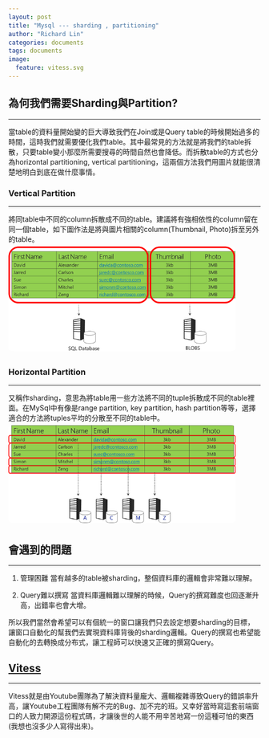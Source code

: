 ```yaml
---
layout: post
title: "Mysql --- sharding , partitioning"
author: "Richard Lin"
categories: documents
tags: documents
image:
  feature: vitess.svg
---
```


## 為何我們需要Sharding與Partition?
* * *
當table的資料量開始變的巨大導致我們在Join或是Query table的時候開始過多的時間，這時我們就需要優化我們table。其中最常見的方法就是將我們的table拆散，只要table變小那麼所需要搜尋的時間自然也會降低。而拆散table的方式也分為horizontal partitioning, vertical partitioning，這兩個方法我們用圖片就能很清楚地明白到底在做什麼事情。<br>
### Vertical Partition
* * *
將同table中不同的column拆散成不同的table。建議將有強相依性的column留在同一個table，如下圖作法是將與圖片相關的column(Thumbnail, Photo)拆至另外的table。
<img src="../assets/img/documents/1.png" style="width:90%; border-radius:10px; padding:5px 0 5px 0;">

### Horizontal Partition
* * *
又稱作sharding，意思為將table用一些方法將不同的tuple拆散成不同的table裡面。在MySql中有像是range partition, key partition, hash partition等等，選擇適合的方法將tuples平均的分散至不同的table中。
<img src="../assets/img/documents/2.png" style="width:90%; border-radius:10px; padding:5px 0 5px 0;">

## 會遇到的問題
* * *
1.  管理困難
    當有越多的table被sharding，整個資料庫的邏輯會非常難以理解。

2.  Query難以撰寫
    當資料庫邏輯難以理解的時候，Query的撰寫難度也回逐漸升高，出錯率也會大增。

所以我們當然會希望可以有個統一的窗口讓我們只去設定想要sharding的目標，讓窗口自動化的幫我們去實現資料庫背後的sharding邏輯。Query的撰寫也希望能自動化的去轉換成分布式，讓工程師可以快速又正確的撰寫Query。

## [Vitess](https://vitess.io/)
* * *
Vitess就是由Youtube團隊為了解決資料量龐大、邏輯複雜導致Query的錯誤率升高，讓Youtube工程團隊有解不完的Bug、加不完的班。又幸好當時寫這套前端窗口的人致力開源這份程式碼，才讓後世的人能不用辛苦地寫一份這種可怕的東西(我想也沒多少人寫得出來)。